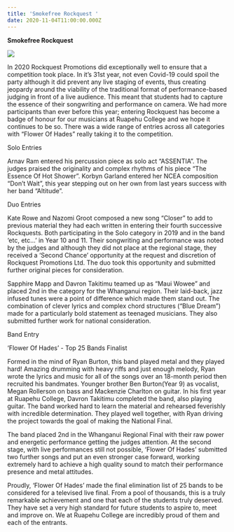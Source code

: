 ```yaml
---
title: 'Smokefree Rockquest '
date: 2020-11-04T11:00:00.000Z
---
```

**Smokefree Rockquest**

![](https://res.cloudinary.com/ruapehu-college/image/upload/v1615859220/ROCKQUEST_-_Flower_Of_Hades_-_National_Top_25_Bands_vkwuhb.jpg)

In 2020 Rockquest Promotions did exceptionally well to ensure that a competition took place. In it’s 31st year, not even Covid-19 could spoil the party although it did prevent any live staging of events, thus creating jeopardy around the viability of the traditional format of performance-based judging in front of a live audience. This meant that students had to capture the essence of their songwriting and performance on camera. We had more participants than ever before this year; entering Rockquest has become a badge of honour for our musicians at Ruapehu College and we hope it continues to be so. There was a wide range of entries across all categories with “Flower Of Hades” really taking it to the competition.

Solo Entries

Arnav Ram entered his percussion piece as solo act “ASSENTIA”. The judges praised the originality and complex rhythms of his piece “The Essence Of Hot Shower”. Korbyn Garland entered her NCEA composition “Don’t Wait”, this year stepping out on her own from last years success with her band “Altitude”. 

Duo Entries

Kate Rowe and Nazomi Groot composed a new song “Closer” to add to previous material they had each written in entering their fourth successive Rockquests. Both participating in the Solo category in 2019 and in the band ‘etc, etc…’ in Year 10 and 11. Their songwriting and performance was noted by the judges and although they did not place at the regional stage, they received a ‘Second Chance’ opportunity at the request and discretion of Rockquest Promotions Ltd. The duo took this opportunity and submitted further original pieces for consideration.

Sapphire Mapp and Davron Takitimu teamed up as “Maui Wowee” and placed 2nd in the category for the Whanganui region. Their laid-back, jazz infused tunes were a point of difference which made them stand out. The combination of clever lyrics and complex chord structures (“Blue Dream”) made for a particularly bold statement as teenaged musicians. They also submitted further work for national consideration.

Band Entry

‘Flower Of Hades’ - Top 25 Bands Finalist

Formed in the mind of Ryan Burton, this band played metal and they played hard! Amazing drumming with heavy riffs and just enough melody, Ryan wrote the lyrics and music for all of the songs over an 18-month period then recruited his bandmates. Younger brother Ben Burton(Year 9) as vocalist, Megan Rollerson on bass and Mackenzie Charlton on guitar. In his first year at Ruapehu College, Davron Takitimu completed the band, also playing guitar. The band worked hard to learn the material and rehearsed feverishly with incredible determination. They played well together, with Ryan driving the project towards the goal of making the National Final.

The band placed 2nd in the Whanganui Regional Final with their raw power and energetic performance getting the judges attention. At the second stage, with live performances still not possible, ‘Flower Of Hades’ submitted two further songs and put an even stronger case forward, working extremely hard to achieve a high quality sound to match their performance presence and metal attitudes.

Proudly, ‘Flower Of Hades’ made the final elimination list of 25 bands to be considered for a televised live final. From a pool of thousands, this is a truly remarkable achievement and one that each of the students truly deserved. They have set a very high standard for future students to aspire to, meet and improve on. We at Ruapehu College are incredibly proud of them and each of the entrants.
